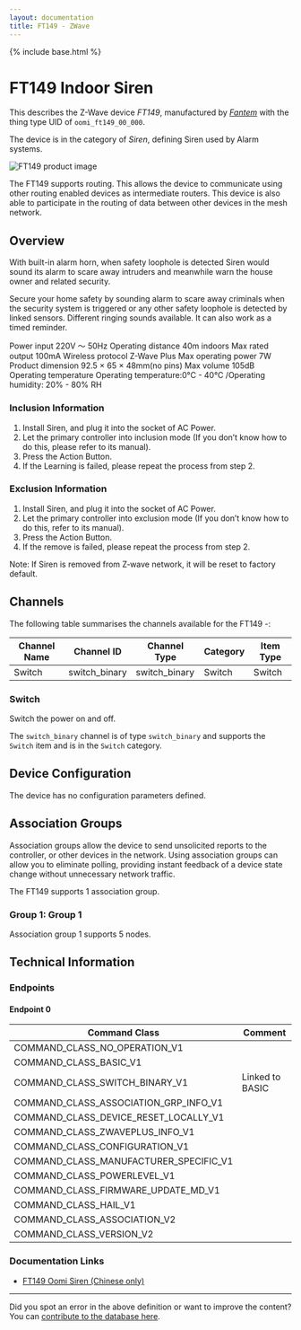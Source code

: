```yaml
---
layout: documentation
title: FT149 - ZWave
---
```


{% include base.html %}

# FT149 Indoor Siren
This describes the Z-Wave device *FT149*, manufactured by *[Fantem](http://www.oomi.com/)* with the thing type UID of ```oomi_ft149_00_000```.

The device is in the category of *Siren*, defining Siren used by Alarm systems.

![FT149 product image](https://www.cd-jackson.com/zwave_device_uploads/1209/1209_default.jpg)


The FT149 supports routing. This allows the device to communicate using other routing enabled devices as intermediate routers.  This device is also able to participate in the routing of data between other devices in the mesh network.

## Overview

With built-in alarm horn, when safety loophole is detected Siren would sound its alarm to scare away intruders and meanwhile warn the house owner and related security.

Secure your home safety by sounding alarm to scare away criminals when the security system is triggered or any other safety loophole is detected by linked sensors. Different ringing sounds available. It can also work as a timed reminder.

Power input 220V ～ 50Hz Operating distance 40m indoors Max rated output 100mA Wireless protocol Z-Wave Plus Max operating power 7W Product dimension 92.5 × 65 × 48mm(no pins) Max volume 105dB Operating temperature Operating temperature:0°C - 40°C /Operating humidity: 20% - 80% RH

### Inclusion Information

  1. Install Siren, and plug it into the socket of AC Power.
  2. Let the primary controller into inclusion mode (If you don’t know how to do this, please refer to its manual).
  3. Press the Action Button.
  4. If the Learning is failed, please repeat the process from step 2.

### Exclusion Information

  1. Install Siren, and plug it into the socket of AC Power.
  2. Let the primary controller into exclusion mode (If you don’t know how to do this, refer to its manual).
  3. Press the Action Button.
  4. If the remove is failed, please repeat the process from step 2.

Note: If Siren is removed from Z‐wave network, it will be reset to factory default.

## Channels

The following table summarises the channels available for the FT149 -:

| Channel Name | Channel ID | Channel Type | Category | Item Type |
|--------------|------------|--------------|----------|-----------|
| Switch | switch_binary | switch_binary | Switch | Switch | 

### Switch
Switch the power on and off.

The ```switch_binary``` channel is of type ```switch_binary``` and supports the ```Switch``` item and is in the ```Switch``` category.



## Device Configuration

The device has no configuration parameters defined.

## Association Groups

Association groups allow the device to send unsolicited reports to the controller, or other devices in the network. Using association groups can allow you to eliminate polling, providing instant feedback of a device state change without unnecessary network traffic.

The FT149 supports 1 association group.

### Group 1: Group 1


Association group 1 supports 5 nodes.

## Technical Information

### Endpoints

#### Endpoint 0

| Command Class | Comment |
|---------------|---------|
| COMMAND_CLASS_NO_OPERATION_V1| |
| COMMAND_CLASS_BASIC_V1| |
| COMMAND_CLASS_SWITCH_BINARY_V1| Linked to BASIC|
| COMMAND_CLASS_ASSOCIATION_GRP_INFO_V1| |
| COMMAND_CLASS_DEVICE_RESET_LOCALLY_V1| |
| COMMAND_CLASS_ZWAVEPLUS_INFO_V1| |
| COMMAND_CLASS_CONFIGURATION_V1| |
| COMMAND_CLASS_MANUFACTURER_SPECIFIC_V1| |
| COMMAND_CLASS_POWERLEVEL_V1| |
| COMMAND_CLASS_FIRMWARE_UPDATE_MD_V1| |
| COMMAND_CLASS_HAIL_V1| |
| COMMAND_CLASS_ASSOCIATION_V2| |
| COMMAND_CLASS_VERSION_V2| |

### Documentation Links

* [FT149 Oomi Siren (Chinese only)](https://www.cd-jackson.com/zwave_device_uploads/1209/siren.pdf)

---

Did you spot an error in the above definition or want to improve the content?
You can [contribute to the database here](http://www.cd-jackson.com/index.php/zwave/zwave-device-database/zwave-device-list/devicesummary/1209).
